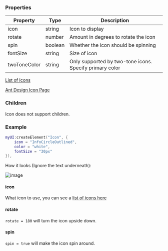 ### Properties
| Property     | Type    | Description                                             |
|--------------|---------|---------------------------------------------------------|
| icon         | string  | Icon to display                                         |
| rotate       | number  | Amount in degrees to rotate the icon                    |
| spin         | boolean | Whether the icon should be spinning                     |
| fontSize     | string  | Size of icon                                            |
| twoToneColor | string  | Only supported by two-tone icons. Specify primary color |
[List of Icons](https://ant.design/components/icon)<p/>
[Ant Design Icon Page](https://ant.design/components/icon)

### Children
Icon does not support children.

### Example
```lua
myUI:createElement("Icon", {
    icon = "InfoCircleOutlined",
    color = "white",
    fontSize = "30px"
}),
```
How it looks (Ignore the text underneath):<p/>
![image](https://i.imgur.com/SMlqeYu.png)

#### icon
What icon to use, you can see a [list of icons here](https://ant.design/components/icon)

#### rotate
`rotate = 180` will turn the icon upside down.

#### spin
`spin = true` will make the icon spin around.